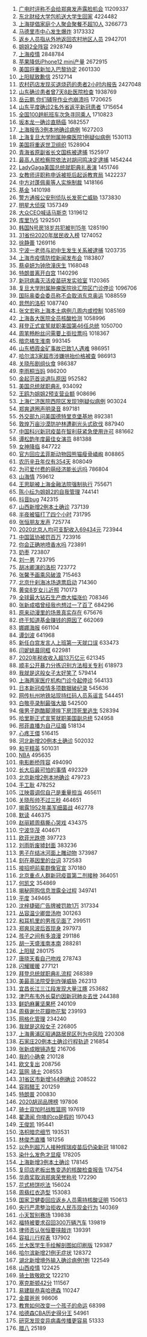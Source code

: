 1. [广电时评称不会给郑爽发声露脸机会](https://s.weibo.com/weibo?q=%23%E5%B9%BF%E7%94%B5%E6%97%B6%E8%AF%84%E7%A7%B0%E4%B8%8D%E4%BC%9A%E7%BB%99%E9%83%91%E7%88%BD%E5%8F%91%E5%A3%B0%E9%9C%B2%E8%84%B8%E6%9C%BA%E4%BC%9A%23&Refer=top) 11209337
1. [东北财经大学包机送大学生回家](https://s.weibo.com/weibo?q=%23%E4%B8%9C%E5%8C%97%E8%B4%A2%E7%BB%8F%E5%A4%A7%E5%AD%A6%E5%8C%85%E6%9C%BA%E9%80%81%E5%A4%A7%E5%AD%A6%E7%94%9F%E5%9B%9E%E5%AE%B6%23&Refer=top) 4224482
1. [上海提倡家庭个人聚会聚餐不超10人](https://s.weibo.com/weibo?q=%23%E4%B8%8A%E6%B5%B7%E6%8F%90%E5%80%A1%E5%AE%B6%E5%BA%AD%E4%B8%AA%E4%BA%BA%E8%81%9A%E4%BC%9A%E8%81%9A%E9%A4%90%E4%B8%8D%E8%B6%8510%E4%BA%BA%23&Refer=top) 3266773
1. [马德里市中心发生爆炸](https://s.weibo.com/weibo?q=%E9%A9%AC%E5%BE%B7%E9%87%8C%E5%B8%82%E4%B8%AD%E5%BF%83%E5%8F%91%E7%94%9F%E7%88%86%E7%82%B8&Refer=top) 3173332
1. [返乡人员指从外地返回农村地区人员](https://s.weibo.com/weibo?q=%23%E8%BF%94%E4%B9%A1%E4%BA%BA%E5%91%98%E6%8C%87%E4%BB%8E%E5%A4%96%E5%9C%B0%E8%BF%94%E5%9B%9E%E5%86%9C%E6%9D%91%E5%9C%B0%E5%8C%BA%E4%BA%BA%E5%91%98%23&Refer=top) 2942701
1. [姐姐2全阵容](https://s.weibo.com/weibo?q=%23%E5%A7%90%E5%A7%902%E5%85%A8%E9%98%B5%E5%AE%B9%23&Refer=top) 2928749
1. [上海疫情](https://s.weibo.com/weibo?q=%E4%B8%8A%E6%B5%B7%E7%96%AB%E6%83%85&Refer=top) 2848784
1. [苹果降低iPhone12 mini产量](https://s.weibo.com/weibo?q=%E8%8B%B9%E6%9E%9C%E9%99%8D%E4%BD%8EiPhone12%20mini%E4%BA%A7%E9%87%8F&Refer=top) 2672915
1. [美国将重新加入巴黎协定](https://s.weibo.com/weibo?q=%23%E7%BE%8E%E5%9B%BD%E5%B0%86%E9%87%8D%E6%96%B0%E5%8A%A0%E5%85%A5%E5%B7%B4%E9%BB%8E%E5%8D%8F%E5%AE%9A%23&Refer=top) 2601330
1. [上阳赋致歉信](https://s.weibo.com/weibo?q=%E4%B8%8A%E9%98%B3%E8%B5%8B%E8%87%B4%E6%AD%89%E4%BF%A1&Refer=top) 2512714
1. [农村药店发现买退烧药的患者2小时内报告](https://s.weibo.com/weibo?q=%23%E5%86%9C%E6%9D%91%E8%8D%AF%E5%BA%97%E5%8F%91%E7%8E%B0%E4%B9%B0%E9%80%80%E7%83%A7%E8%8D%AF%E7%9A%84%E6%82%A3%E8%80%852%E5%B0%8F%E6%97%B6%E5%86%85%E6%8A%A5%E5%91%8A%23&Refer=top) 2427048
1. [山东确诊患者曾7天8赴医院检查](https://s.weibo.com/weibo?q=%E5%B1%B1%E4%B8%9C%E7%A1%AE%E8%AF%8A%E6%82%A3%E8%80%85%E6%9B%BE7%E5%A4%A98%E8%B5%B4%E5%8C%BB%E9%99%A2%E6%A3%80%E6%9F%A5&Refer=top) 1938769
1. [岳云鹏 你们辅导作业也崩溃吗](https://s.weibo.com/weibo?q=%E5%B2%B3%E4%BA%91%E9%B9%8F%20%E4%BD%A0%E4%BB%AC%E8%BE%85%E5%AF%BC%E4%BD%9C%E4%B8%9A%E4%B9%9F%E5%B4%A9%E6%BA%83%E5%90%97&Refer=top) 1720625
1. [山东平度确诊2名外省返平新冠患者](https://s.weibo.com/weibo?q=%23%E5%B1%B1%E4%B8%9C%E5%B9%B3%E5%BA%A6%E7%A1%AE%E8%AF%8A2%E5%90%8D%E5%A4%96%E7%9C%81%E8%BF%94%E5%B9%B3%E6%96%B0%E5%86%A0%E6%82%A3%E8%80%85%23&Refer=top) 1715654
1. [全国100趟航班车次急寻同乘人](https://s.weibo.com/weibo?q=%23%E5%85%A8%E5%9B%BD100%E8%B6%9F%E8%88%AA%E7%8F%AD%E8%BD%A6%E6%AC%A1%E6%80%A5%E5%AF%BB%E5%90%8C%E4%B9%98%E4%BA%BA%23&Refer=top) 1710823
1. [坂本龙一确诊直肠癌](https://s.weibo.com/weibo?q=%E5%9D%82%E6%9C%AC%E9%BE%99%E4%B8%80%E7%A1%AE%E8%AF%8A%E7%9B%B4%E8%82%A0%E7%99%8C&Refer=top) 1682557
1. [上海报告3例本地确诊病例](https://s.weibo.com/weibo?q=%23%E4%B8%8A%E6%B5%B7%E6%8A%A5%E5%91%8A3%E4%BE%8B%E6%9C%AC%E5%9C%B0%E7%A1%AE%E8%AF%8A%E7%97%85%E4%BE%8B%23&Refer=top) 1627203
1. [上海复旦大学附属肿瘤医院1例疑似病例](https://s.weibo.com/weibo?q=%23%E4%B8%8A%E6%B5%B7%E5%A4%8D%E6%97%A6%E5%A4%A7%E5%AD%A6%E9%99%84%E5%B1%9E%E8%82%BF%E7%98%A4%E5%8C%BB%E9%99%A21%E4%BE%8B%E7%96%91%E4%BC%BC%E7%97%85%E4%BE%8B%23&Refer=top) 1530113
1. [美国将重返世卫组织](https://s.weibo.com/weibo?q=%23%E7%BE%8E%E5%9B%BD%E5%B0%86%E9%87%8D%E8%BF%94%E4%B8%96%E5%8D%AB%E7%BB%84%E7%BB%87%23&Refer=top) 1528904
1. [青海省原副省长文国栋被逮捕](https://s.weibo.com/weibo?q=%23%E9%9D%92%E6%B5%B7%E7%9C%81%E5%8E%9F%E5%89%AF%E7%9C%81%E9%95%BF%E6%96%87%E5%9B%BD%E6%A0%8B%E8%A2%AB%E9%80%AE%E6%8D%95%23&Refer=top) 1525917
1. [最高人民检察院依法对胡问鸣决定逮捕](https://s.weibo.com/weibo?q=%23%E6%9C%80%E9%AB%98%E4%BA%BA%E6%B0%91%E6%A3%80%E5%AF%9F%E9%99%A2%E4%BE%9D%E6%B3%95%E5%AF%B9%E8%83%A1%E9%97%AE%E9%B8%A3%E5%86%B3%E5%AE%9A%E9%80%AE%E6%8D%95%23&Refer=top) 1454244
1. [LadyGaga美国总统就职典礼表演](https://s.weibo.com/weibo?q=LadyGaga%E7%BE%8E%E5%9B%BD%E6%80%BB%E7%BB%9F%E5%B0%B1%E8%81%8C%E5%85%B8%E7%A4%BC%E8%A1%A8%E6%BC%94&Refer=top) 1451746
1. [女教师评职称申诉被拒后起诉教育局](https://s.weibo.com/weibo?q=%E5%A5%B3%E6%95%99%E5%B8%88%E8%AF%84%E8%81%8C%E7%A7%B0%E7%94%B3%E8%AF%89%E8%A2%AB%E6%8B%92%E5%90%8E%E8%B5%B7%E8%AF%89%E6%95%99%E8%82%B2%E5%B1%80&Refer=top) 1422237
1. [中方对蓬佩奥等人实施制裁](https://s.weibo.com/weibo?q=%23%E4%B8%AD%E6%96%B9%E5%AF%B9%E8%93%AC%E4%BD%A9%E5%A5%A5%E7%AD%89%E4%BA%BA%E5%AE%9E%E6%96%BD%E5%88%B6%E8%A3%81%23&Refer=top) 1418166
1. [基金](https://s.weibo.com/weibo?q=%E5%9F%BA%E9%87%91&Refer=top) 1410198
1. [警方通报公安刑侦队长发死亡威胁](https://s.weibo.com/weibo?q=%E8%AD%A6%E6%96%B9%E9%80%9A%E6%8A%A5%E5%85%AC%E5%AE%89%E5%88%91%E4%BE%A6%E9%98%9F%E9%95%BF%E5%8F%91%E6%AD%BB%E4%BA%A1%E5%A8%81%E8%83%81&Refer=top) 1373830
1. [明星大侦探](https://s.weibo.com/weibo?q=%E6%98%8E%E6%98%9F%E5%A4%A7%E4%BE%A6%E6%8E%A2&Refer=top) 1357349
1. [大众CEO喊话马斯克](https://s.weibo.com/weibo?q=%E5%A4%A7%E4%BC%97CEO%E5%96%8A%E8%AF%9D%E9%A9%AC%E6%96%AF%E5%85%8B&Refer=top) 1319612
1. [库里1V5](https://s.weibo.com/weibo?q=%E5%BA%93%E9%87%8C1V5&Refer=top) 1292501
1. [韩国N号房18岁共犯被判15年](https://s.weibo.com/weibo?q=%E9%9F%A9%E5%9B%BDN%E5%8F%B7%E6%88%BF18%E5%B2%81%E5%85%B1%E7%8A%AF%E8%A2%AB%E5%88%A415%E5%B9%B4&Refer=top) 1285190
1. [31省份2020年居民收入榜](https://s.weibo.com/weibo?q=%2331%E7%9C%81%E4%BB%BD2020%E5%B9%B4%E5%B1%85%E6%B0%91%E6%94%B6%E5%85%A5%E6%A6%9C%23&Refer=top) 1274052
1. [徐静蕾](https://s.weibo.com/weibo?q=%E5%BE%90%E9%9D%99%E8%95%BE&Refer=top) 1269116
1. [宁波一老师与初中生发生关系被逮捕](https://s.weibo.com/weibo?q=%23%E5%AE%81%E6%B3%A2%E4%B8%80%E8%80%81%E5%B8%88%E4%B8%8E%E5%88%9D%E4%B8%AD%E7%94%9F%E5%8F%91%E7%94%9F%E5%85%B3%E7%B3%BB%E8%A2%AB%E9%80%AE%E6%8D%95%23&Refer=top) 1203735
1. [上海市疫情防控新闻发布会](https://s.weibo.com/weibo?q=%E4%B8%8A%E6%B5%B7%E5%B8%82%E7%96%AB%E6%83%85%E9%98%B2%E6%8E%A7%E6%96%B0%E9%97%BB%E5%8F%91%E5%B8%83%E4%BC%9A&Refer=top) 1183807
1. [蔡卓妍为钟欣潼庆生](https://s.weibo.com/weibo?q=%E8%94%A1%E5%8D%93%E5%A6%8D%E4%B8%BA%E9%92%9F%E6%AC%A3%E6%BD%BC%E5%BA%86%E7%94%9F&Refer=top) 1168048
1. [特朗普离开白宫](https://s.weibo.com/weibo?q=%23%E7%89%B9%E6%9C%97%E6%99%AE%E7%A6%BB%E5%BC%80%E7%99%BD%E5%AE%AB%23&Refer=top) 1140296
1. [新冠病毒灭活疫苗研发实验室](https://s.weibo.com/weibo?q=%E6%96%B0%E5%86%A0%E7%97%85%E6%AF%92%E7%81%AD%E6%B4%BB%E7%96%AB%E8%8B%97%E7%A0%94%E5%8F%91%E5%AE%9E%E9%AA%8C%E5%AE%A4&Refer=top) 1120365
1. [复旦大学附属肿瘤医院徐汇院区门诊停诊](https://s.weibo.com/weibo?q=%23%E5%A4%8D%E6%97%A6%E5%A4%A7%E5%AD%A6%E9%99%84%E5%B1%9E%E8%82%BF%E7%98%A4%E5%8C%BB%E9%99%A2%E5%BE%90%E6%B1%87%E9%99%A2%E5%8C%BA%E9%97%A8%E8%AF%8A%E5%81%9C%E8%AF%8A%23&Refer=top) 1096706
1. [国际奥委会委员称不会取消东京奥运](https://s.weibo.com/weibo?q=%E5%9B%BD%E9%99%85%E5%A5%A5%E5%A7%94%E4%BC%9A%E5%A7%94%E5%91%98%E7%A7%B0%E4%B8%8D%E4%BC%9A%E5%8F%96%E6%B6%88%E4%B8%9C%E4%BA%AC%E5%A5%A5%E8%BF%90&Refer=top) 1088559
1. [晁然的洛枳](https://s.weibo.com/weibo?q=%E6%99%81%E7%84%B6%E7%9A%84%E6%B4%9B%E6%9E%B3&Refer=top) 1087740
1. [张文宏称上海本土病例几周内或控制](https://s.weibo.com/weibo?q=%23%E5%BC%A0%E6%96%87%E5%AE%8F%E7%A7%B0%E4%B8%8A%E6%B5%B7%E6%9C%AC%E5%9C%9F%E7%97%85%E4%BE%8B%E5%87%A0%E5%91%A8%E5%86%85%E6%88%96%E6%8E%A7%E5%88%B6%23&Refer=top) 1085169
1. [上海各大医院全员核酸检测](https://s.weibo.com/weibo?q=%E4%B8%8A%E6%B5%B7%E5%90%84%E5%A4%A7%E5%8C%BB%E9%99%A2%E5%85%A8%E5%91%98%E6%A0%B8%E9%85%B8%E6%A3%80%E6%B5%8B&Refer=top) 1058996
1. [拜登正式宣誓就职美国第46任总统](https://s.weibo.com/weibo?q=%23%E6%8B%9C%E7%99%BB%E6%AD%A3%E5%BC%8F%E5%AE%A3%E8%AA%93%E5%B0%B1%E8%81%8C%E7%BE%8E%E5%9B%BD%E7%AC%AC46%E4%BB%BB%E6%80%BB%E7%BB%9F%23&Refer=top) 1050700
1. [周笔畅粉丝问需要上街拉票吗](https://s.weibo.com/weibo?q=%23%E5%91%A8%E7%AC%94%E7%95%85%E7%B2%89%E4%B8%9D%E9%97%AE%E9%9C%80%E8%A6%81%E4%B8%8A%E8%A1%97%E6%8B%89%E7%A5%A8%E5%90%97%23&Refer=top) 1018367
1. [暗恋橘生淮南](https://s.weibo.com/weibo?q=%E6%9A%97%E6%81%8B%E6%A9%98%E7%94%9F%E6%B7%AE%E5%8D%97&Refer=top) 993145
1. [山东栖霞金矿事故已致1人遇难](https://s.weibo.com/weibo?q=%23%E5%B1%B1%E4%B8%9C%E6%A0%96%E9%9C%9E%E9%87%91%E7%9F%BF%E4%BA%8B%E6%95%85%E5%B7%B2%E8%87%B41%E4%BA%BA%E9%81%87%E9%9A%BE%23&Refer=top) 986951
1. [哈尔滨3家超市涉嫌哄抬价格被查](https://s.weibo.com/weibo?q=%23%E5%93%88%E5%B0%94%E6%BB%A83%E5%AE%B6%E8%B6%85%E5%B8%82%E6%B6%89%E5%AB%8C%E5%93%84%E6%8A%AC%E4%BB%B7%E6%A0%BC%E8%A2%AB%E6%9F%A5%23&Refer=top) 986913
1. [关晓彤剧组伙食](https://s.weibo.com/weibo?q=%E5%85%B3%E6%99%93%E5%BD%A4%E5%89%A7%E7%BB%84%E4%BC%99%E9%A3%9F&Refer=top) 986387
1. [李雨桐当妈](https://s.weibo.com/weibo?q=%23%E6%9D%8E%E9%9B%A8%E6%A1%90%E5%BD%93%E5%A6%88%23&Refer=top) 986200
1. [金起范首谈退队原因](https://s.weibo.com/weibo?q=%E9%87%91%E8%B5%B7%E8%8C%83%E9%A6%96%E8%B0%88%E9%80%80%E9%98%9F%E5%8E%9F%E5%9B%A0&Refer=top) 952582
1. [美国总统就职典礼](https://s.weibo.com/weibo?q=%23%E7%BE%8E%E5%9B%BD%E6%80%BB%E7%BB%9F%E5%B0%B1%E8%81%8C%E5%85%B8%E7%A4%BC%23&Refer=top) 934092
1. [王鸥为姐姐2预支营业额](https://s.weibo.com/weibo?q=%23%E7%8E%8B%E9%B8%A5%E4%B8%BA%E5%A7%90%E5%A7%902%E9%A2%84%E6%94%AF%E8%90%A5%E4%B8%9A%E9%A2%9D%23&Refer=top) 908696
1. [上海仁济医院西院区发现1例疑似病例](https://s.weibo.com/weibo?q=%23%E4%B8%8A%E6%B5%B7%E4%BB%81%E6%B5%8E%E5%8C%BB%E9%99%A2%E8%A5%BF%E9%99%A2%E5%8C%BA%E5%8F%91%E7%8E%B01%E4%BE%8B%E7%96%91%E4%BC%BC%E7%97%85%E4%BE%8B%23&Refer=top) 903024
1. [郑爽退圈声明录音](https://s.weibo.com/weibo?q=%23%E9%83%91%E7%88%BD%E9%80%80%E5%9C%88%E5%A3%B0%E6%98%8E%E5%BD%95%E9%9F%B3%23&Refer=top) 897181
1. [外交部九问美国德特里克堡基地](https://s.weibo.com/weibo?q=%23%E5%A4%96%E4%BA%A4%E9%83%A8%E4%B9%9D%E9%97%AE%E7%BE%8E%E5%9B%BD%E5%BE%B7%E7%89%B9%E9%87%8C%E5%85%8B%E5%A0%A1%E5%9F%BA%E5%9C%B0%23&Refer=top) 892381
1. [敦煌万亩沙漠防护林遭剃光头式砍伐](https://s.weibo.com/weibo?q=%23%E6%95%A6%E7%85%8C%E4%B8%87%E4%BA%A9%E6%B2%99%E6%BC%A0%E9%98%B2%E6%8A%A4%E6%9E%97%E9%81%AD%E5%89%83%E5%85%89%E5%A4%B4%E5%BC%8F%E7%A0%8D%E4%BC%90%23&Refer=top) 887940
1. [中国科兴新冠疫苗在智利获紧急使用许可](https://s.weibo.com/weibo?q=%23%E4%B8%AD%E5%9B%BD%E7%A7%91%E5%85%B4%E6%96%B0%E5%86%A0%E7%96%AB%E8%8B%97%E5%9C%A8%E6%99%BA%E5%88%A9%E8%8E%B7%E7%B4%A7%E6%80%A5%E4%BD%BF%E7%94%A8%E8%AE%B8%E5%8F%AF%23&Refer=top) 881662
1. [谭松韵年度最佳女演员](https://s.weibo.com/weibo?q=%23%E8%B0%AD%E6%9D%BE%E9%9F%B5%E5%B9%B4%E5%BA%A6%E6%9C%80%E4%BD%B3%E5%A5%B3%E6%BC%94%E5%91%98%23&Refer=top) 881388
1. [女神降临](https://s.weibo.com/weibo?q=%E5%A5%B3%E7%A5%9E%E9%99%8D%E4%B8%B4&Refer=top) 847722
1. [官方回应孟菲斯动物园熊猫瘦骨嶙峋](https://s.weibo.com/weibo?q=%23%E5%AE%98%E6%96%B9%E5%9B%9E%E5%BA%94%E5%AD%9F%E8%8F%B2%E6%96%AF%E5%8A%A8%E7%89%A9%E5%9B%AD%E7%86%8A%E7%8C%AB%E7%98%A6%E9%AA%A8%E5%B6%99%E5%B3%8B%23&Refer=top) 808865
1. [农历辛丑年仅有354天](https://s.weibo.com/weibo?q=%23%E5%86%9C%E5%8E%86%E8%BE%9B%E4%B8%91%E5%B9%B4%E4%BB%85%E6%9C%89354%E5%A4%A9%23&Refer=top) 808049
1. [为可爱付费的萌经济能长远吗](https://s.weibo.com/weibo?q=%23%E4%B8%BA%E5%8F%AF%E7%88%B1%E4%BB%98%E8%B4%B9%E7%9A%84%E8%90%8C%E7%BB%8F%E6%B5%8E%E8%83%BD%E9%95%BF%E8%BF%9C%E5%90%97%23&Refer=top) 786804
1. [山海情](https://s.weibo.com/weibo?q=%E5%B1%B1%E6%B5%B7%E6%83%85&Refer=top) 759612
1. [王思聪被上海金融法院强制执行](https://s.weibo.com/weibo?q=%23%E7%8E%8B%E6%80%9D%E8%81%AA%E8%A2%AB%E4%B8%8A%E6%B5%B7%E9%87%91%E8%9E%8D%E6%B3%95%E9%99%A2%E5%BC%BA%E5%88%B6%E6%89%A7%E8%A1%8C%23&Refer=top) 755671
1. [陈小纭为姐姐2的自我管理](https://s.weibo.com/weibo?q=%23%E9%99%88%E5%B0%8F%E7%BA%AD%E4%B8%BA%E5%A7%90%E5%A7%902%E7%9A%84%E8%87%AA%E6%88%91%E7%AE%A1%E7%90%86%23&Refer=top) 744141
1. [抖音bug](https://s.weibo.com/weibo?q=%E6%8A%96%E9%9F%B3bug&Refer=top) 742315
1. [山西新增2例本土确诊](https://s.weibo.com/weibo?q=%23%E5%B1%B1%E8%A5%BF%E6%96%B0%E5%A2%9E2%E4%BE%8B%E6%9C%AC%E5%9C%9F%E7%A1%AE%E8%AF%8A%23&Refer=top) 737139
1. [半夜被猫打了四个小时](https://s.weibo.com/weibo?q=%E5%8D%8A%E5%A4%9C%E8%A2%AB%E7%8C%AB%E6%89%93%E4%BA%86%E5%9B%9B%E4%B8%AA%E5%B0%8F%E6%97%B6&Refer=top) 731795
1. [张恒朋友发声](https://s.weibo.com/weibo?q=%E5%BC%A0%E6%81%92%E6%9C%8B%E5%8F%8B%E5%8F%91%E5%A3%B0&Refer=top) 725774
1. [2020北京人均可支配收入69434元](https://s.weibo.com/weibo?q=%232020%E5%8C%97%E4%BA%AC%E4%BA%BA%E5%9D%87%E5%8F%AF%E6%94%AF%E9%85%8D%E6%94%B6%E5%85%A569434%E5%85%83%23&Refer=top) 723944
1. [中国篮协被罚百万](https://s.weibo.com/weibo?q=%E4%B8%AD%E5%9B%BD%E7%AF%AE%E5%8D%8F%E8%A2%AB%E7%BD%9A%E7%99%BE%E4%B8%87&Refer=top) 723916
1. [你会正确地喷香水吗](https://s.weibo.com/weibo?q=%23%E4%BD%A0%E4%BC%9A%E6%AD%A3%E7%A1%AE%E5%9C%B0%E5%96%B7%E9%A6%99%E6%B0%B4%E5%90%97%23&Refer=top) 723891
1. [奶枣](https://s.weibo.com/weibo?q=%E5%A5%B6%E6%9E%A3&Refer=top) 723807
1. [刘一男](https://s.weibo.com/weibo?q=%E5%88%98%E4%B8%80%E7%94%B7&Refer=top) 723795
1. [胡冰卿演的洛枳](https://s.weibo.com/weibo?q=%23%E8%83%A1%E5%86%B0%E5%8D%BF%E6%BC%94%E7%9A%84%E6%B4%9B%E6%9E%B3%23&Refer=top) 723772
1. [张馨予画乘风破浪](https://s.weibo.com/weibo?q=%23%E5%BC%A0%E9%A6%A8%E4%BA%88%E7%94%BB%E4%B9%98%E9%A3%8E%E7%A0%B4%E6%B5%AA%23&Refer=top) 715463
1. [北京什刹海冰场退票启动](https://s.weibo.com/weibo?q=%23%E5%8C%97%E4%BA%AC%E4%BB%80%E5%88%B9%E6%B5%B7%E5%86%B0%E5%9C%BA%E9%80%80%E7%A5%A8%E5%90%AF%E5%8A%A8%23&Refer=top) 714360
1. [黄奕8岁女儿近照](https://s.weibo.com/weibo?q=%23%E9%BB%84%E5%A5%958%E5%B2%81%E5%A5%B3%E5%84%BF%E8%BF%91%E7%85%A7%23&Refer=top) 710173
1. [全球最大钻石生产商大幅涨价](https://s.weibo.com/weibo?q=%E5%85%A8%E7%90%83%E6%9C%80%E5%A4%A7%E9%92%BB%E7%9F%B3%E7%94%9F%E4%BA%A7%E5%95%86%E5%A4%A7%E5%B9%85%E6%B6%A8%E4%BB%B7&Refer=top) 708346
1. [张新成唱曾经我也想过一了百了](https://s.weibo.com/weibo?q=%E5%BC%A0%E6%96%B0%E6%88%90%E5%94%B1%E6%9B%BE%E7%BB%8F%E6%88%91%E4%B9%9F%E6%83%B3%E8%BF%87%E4%B8%80%E4%BA%86%E7%99%BE%E4%BA%86&Refer=top) 684296
1. [原来动漫里的场景真实存在](https://s.weibo.com/weibo?q=%23%E5%8E%9F%E6%9D%A5%E5%8A%A8%E6%BC%AB%E9%87%8C%E7%9A%84%E5%9C%BA%E6%99%AF%E7%9C%9F%E5%AE%9E%E5%AD%98%E5%9C%A8%23&Refer=top) 675676
1. [终于知道基金赚钱的原因了](https://s.weibo.com/weibo?q=%23%E7%BB%88%E4%BA%8E%E7%9F%A5%E9%81%93%E5%9F%BA%E9%87%91%E8%B5%9A%E9%92%B1%E7%9A%84%E5%8E%9F%E5%9B%A0%E4%BA%86%23&Refer=top) 662069
1. [娜娜海报](https://s.weibo.com/weibo?q=%23%E5%A8%9C%E5%A8%9C%E6%B5%B7%E6%8A%A5%23&Refer=top) 661104
1. [谭剑波](https://s.weibo.com/weibo?q=%E8%B0%AD%E5%89%91%E6%B3%A2&Refer=top) 641968
1. [新任白宫发言人上班第一天就口误](https://s.weibo.com/weibo?q=%23%E6%96%B0%E4%BB%BB%E7%99%BD%E5%AE%AB%E5%8F%91%E8%A8%80%E4%BA%BA%E4%B8%8A%E7%8F%AD%E7%AC%AC%E4%B8%80%E5%A4%A9%E5%B0%B1%E5%8F%A3%E8%AF%AF%23&Refer=top) 633473
1. [闫妮姚晨同框](https://s.weibo.com/weibo?q=%23%E9%97%AB%E5%A6%AE%E5%A7%9A%E6%99%A8%E5%90%8C%E6%A1%86%23&Refer=top) 622981
1. [2020年税收收入超13万亿元](https://s.weibo.com/weibo?q=%232020%E5%B9%B4%E7%A8%8E%E6%94%B6%E6%94%B6%E5%85%A5%E8%B6%8513%E4%B8%87%E4%BA%BF%E5%85%83%23&Refer=top) 621345
1. [顺丰公开暴力分拣识别方法相关专利](https://s.weibo.com/weibo?q=%E9%A1%BA%E4%B8%B0%E5%85%AC%E5%BC%80%E6%9A%B4%E5%8A%9B%E5%88%86%E6%8B%A3%E8%AF%86%E5%88%AB%E6%96%B9%E6%B3%95%E7%9B%B8%E5%85%B3%E4%B8%93%E5%88%A9&Refer=top) 618973
1. [我就是这般女子太好笑了](https://s.weibo.com/weibo?q=%23%E6%88%91%E5%B0%B1%E6%98%AF%E8%BF%99%E8%88%AC%E5%A5%B3%E5%AD%90%E5%A4%AA%E5%A5%BD%E7%AC%91%E4%BA%86%23&Refer=top) 579414
1. [上海两家医疗机构门诊今起停诊](https://s.weibo.com/weibo?q=%E4%B8%8A%E6%B5%B7%E4%B8%A4%E5%AE%B6%E5%8C%BB%E7%96%97%E6%9C%BA%E6%9E%84%E9%97%A8%E8%AF%8A%E4%BB%8A%E8%B5%B7%E5%81%9C%E8%AF%8A&Refer=top) 564133
1. [日本新冠疫情多项数据破纪录](https://s.weibo.com/weibo?q=%E6%97%A5%E6%9C%AC%E6%96%B0%E5%86%A0%E7%96%AB%E6%83%85%E5%A4%9A%E9%A1%B9%E6%95%B0%E6%8D%AE%E7%A0%B4%E7%BA%AA%E5%BD%95&Refer=top) 545636
1. [网传杭州地铁站现持红码人员系谣言](https://s.weibo.com/weibo?q=%E7%BD%91%E4%BC%A0%E6%9D%AD%E5%B7%9E%E5%9C%B0%E9%93%81%E7%AB%99%E7%8E%B0%E6%8C%81%E7%BA%A2%E7%A0%81%E4%BA%BA%E5%91%98%E7%B3%BB%E8%B0%A3%E8%A8%80&Refer=top) 544451
1. [白敬亭录制最强大脑](https://s.weibo.com/weibo?q=%23%E7%99%BD%E6%95%AC%E4%BA%AD%E5%BD%95%E5%88%B6%E6%9C%80%E5%BC%BA%E5%A4%A7%E8%84%91%23&Refer=top) 542500
1. [俄男子跑酷脚滑摔下房顶死里逃生](https://s.weibo.com/weibo?q=%E4%BF%84%E7%94%B7%E5%AD%90%E8%B7%91%E9%85%B7%E8%84%9A%E6%BB%91%E6%91%94%E4%B8%8B%E6%88%BF%E9%A1%B6%E6%AD%BB%E9%87%8C%E9%80%83%E7%94%9F&Refer=top) 528394
1. [哈里斯正式宣誓就职美国副总统](https://s.weibo.com/weibo?q=%23%E5%93%88%E9%87%8C%E6%96%AF%E6%AD%A3%E5%BC%8F%E5%AE%A3%E8%AA%93%E5%B0%B1%E8%81%8C%E7%BE%8E%E5%9B%BD%E5%89%AF%E6%80%BB%E7%BB%9F%23&Refer=top) 524958
1. [邢菲直播为自己征婚](https://s.weibo.com/weibo?q=%23%E9%82%A2%E8%8F%B2%E7%9B%B4%E6%92%AD%E4%B8%BA%E8%87%AA%E5%B7%B1%E5%BE%81%E5%A9%9A%23&Refer=top) 518134
1. [心疼王儇](https://s.weibo.com/weibo?q=%23%E5%BF%83%E7%96%BC%E7%8E%8B%E5%84%87%23&Refer=top) 516415
1. [河北新增20例本土确诊](https://s.weibo.com/weibo?q=%23%E6%B2%B3%E5%8C%97%E6%96%B0%E5%A2%9E20%E4%BE%8B%E6%9C%AC%E5%9C%9F%E7%A1%AE%E8%AF%8A%23&Refer=top) 502032
1. [和平精英](https://s.weibo.com/weibo?q=%E5%92%8C%E5%B9%B3%E7%B2%BE%E8%8B%B1&Refer=top) 501031
1. [NBA](https://s.weibo.com/weibo?q=NBA&Refer=top) 495635
1. [电影断桥阵容](https://s.weibo.com/weibo?q=%23%E7%94%B5%E5%BD%B1%E6%96%AD%E6%A1%A5%E9%98%B5%E5%AE%B9%23&Refer=top) 494090
1. [长大后最可怕的事情](https://s.weibo.com/weibo?q=%23%E9%95%BF%E5%A4%A7%E5%90%8E%E6%9C%80%E5%8F%AF%E6%80%95%E7%9A%84%E4%BA%8B%E6%83%85%23&Refer=top) 492329
1. [北京新增2例本地确诊](https://s.weibo.com/weibo?q=%23%E5%8C%97%E4%BA%AC%E6%96%B0%E5%A2%9E2%E4%BE%8B%E6%9C%AC%E5%9C%B0%E7%A1%AE%E8%AF%8A%23&Refer=top) 479723
1. [手工耿](https://s.weibo.com/weibo?q=%E6%89%8B%E5%B7%A5%E8%80%BF&Refer=top) 478252
1. [江映蓉调侃自己是重量担当](https://s.weibo.com/weibo?q=%23%E6%B1%9F%E6%98%A0%E8%93%89%E8%B0%83%E4%BE%83%E8%87%AA%E5%B7%B1%E6%98%AF%E9%87%8D%E9%87%8F%E6%8B%85%E5%BD%93%23&Refer=top) 465611
1. [关晓彤帅不过三秒](https://s.weibo.com/weibo?q=%E5%85%B3%E6%99%93%E5%BD%A4%E5%B8%85%E4%B8%8D%E8%BF%87%E4%B8%89%E7%A7%92&Refer=top) 464651
1. [揭露1952年美军细菌战](https://s.weibo.com/weibo?q=%E6%8F%AD%E9%9C%B21952%E5%B9%B4%E7%BE%8E%E5%86%9B%E7%BB%86%E8%8F%8C%E6%88%98&Refer=top) 462778
1. [默读](https://s.weibo.com/weibo?q=%E9%BB%98%E8%AF%BB&Refer=top) 446375
1. [赵丽颖周翡撕心哭戏](https://s.weibo.com/weibo?q=%23%E8%B5%B5%E4%B8%BD%E9%A2%96%E5%91%A8%E7%BF%A1%E6%92%95%E5%BF%83%E5%93%AD%E6%88%8F%23&Refer=top) 434375
1. [宁波华茂](https://s.weibo.com/weibo?q=%E5%AE%81%E6%B3%A2%E5%8D%8E%E8%8C%82&Refer=top) 404671
1. [欧菲光跌停](https://s.weibo.com/weibo?q=%E6%AC%A7%E8%8F%B2%E5%85%89%E8%B7%8C%E5%81%9C&Refer=top) 397723
1. [刘雨昕废墟封面](https://s.weibo.com/weibo?q=%23%E5%88%98%E9%9B%A8%E6%98%95%E5%BA%9F%E5%A2%9F%E5%B0%81%E9%9D%A2%23&Refer=top) 383236
1. [男子在结冰河面上雕动物](https://s.weibo.com/weibo?q=%23%E7%94%B7%E5%AD%90%E5%9C%A8%E7%BB%93%E5%86%B0%E6%B2%B3%E9%9D%A2%E4%B8%8A%E9%9B%95%E5%8A%A8%E7%89%A9%23&Refer=top) 373987
1. [刻在基因里的台词](https://s.weibo.com/weibo?q=%23%E5%88%BB%E5%9C%A8%E5%9F%BA%E5%9B%A0%E9%87%8C%E7%9A%84%E5%8F%B0%E8%AF%8D%23&Refer=top) 372583
1. [接招吧前辈群像官宣](https://s.weibo.com/weibo?q=%23%E6%8E%A5%E6%8B%9B%E5%90%A7%E5%89%8D%E8%BE%88%E7%BE%A4%E5%83%8F%E5%AE%98%E5%AE%A3%23&Refer=top) 370180
1. [北京重点人群新冠疫苗第二剂接种](https://s.weibo.com/weibo?q=%E5%8C%97%E4%BA%AC%E9%87%8D%E7%82%B9%E4%BA%BA%E7%BE%A4%E6%96%B0%E5%86%A0%E7%96%AB%E8%8B%97%E7%AC%AC%E4%BA%8C%E5%89%82%E6%8E%A5%E7%A7%8D&Refer=top) 364051
1. [何凯文](https://s.weibo.com/weibo?q=%E4%BD%95%E5%87%AF%E6%96%87&Refer=top) 354869
1. [揭秘网购信息泄露全过程](https://s.weibo.com/weibo?q=%E6%8F%AD%E7%A7%98%E7%BD%91%E8%B4%AD%E4%BF%A1%E6%81%AF%E6%B3%84%E9%9C%B2%E5%85%A8%E8%BF%87%E7%A8%8B&Refer=top) 349741
1. [平度](https://s.weibo.com/weibo?q=%E5%B9%B3%E5%BA%A6&Refer=top) 349465
1. [沈梓捷砸广告牌被罚款1万](https://s.weibo.com/weibo?q=%E6%B2%88%E6%A2%93%E6%8D%B7%E7%A0%B8%E5%B9%BF%E5%91%8A%E7%89%8C%E8%A2%AB%E7%BD%9A%E6%AC%BE1%E4%B8%87&Refer=top) 317334
1. [丛容温少卿尝汤吻](https://s.weibo.com/weibo?q=%23%E4%B8%9B%E5%AE%B9%E6%B8%A9%E5%B0%91%E5%8D%BF%E5%B0%9D%E6%B1%A4%E5%90%BB%23&Refer=top) 301263
1. [和耳机里的男孩见面了](https://s.weibo.com/weibo?q=%23%E5%92%8C%E8%80%B3%E6%9C%BA%E9%87%8C%E7%9A%84%E7%94%B7%E5%AD%A9%E8%A7%81%E9%9D%A2%E4%BA%86%23&Refer=top) 299511
1. [郑爽风波后首现身](https://s.weibo.com/weibo?q=%23%E9%83%91%E7%88%BD%E9%A3%8E%E6%B3%A2%E5%90%8E%E9%A6%96%E7%8E%B0%E8%BA%AB%23&Refer=top) 297973
1. [孩子之间有多浪漫](https://s.weibo.com/weibo?q=%23%E5%AD%A9%E5%AD%90%E4%B9%8B%E9%97%B4%E6%9C%89%E5%A4%9A%E6%B5%AA%E6%BC%AB%23&Refer=top) 291186
1. [胡一天盛淮南本南](https://s.weibo.com/weibo?q=%23%E8%83%A1%E4%B8%80%E5%A4%A9%E7%9B%9B%E6%B7%AE%E5%8D%97%E6%9C%AC%E5%8D%97%23&Refer=top) 288281
1. [上阳赋](https://s.weibo.com/weibo?q=%E4%B8%8A%E9%98%B3%E8%B5%8B&Refer=top) 280175
1. [唐晓天看自己吻戏](https://s.weibo.com/weibo?q=%23%E5%94%90%E6%99%93%E5%A4%A9%E7%9C%8B%E8%87%AA%E5%B7%B1%E5%90%BB%E6%88%8F%23&Refer=top) 278743
1. [闪耀暖暖](https://s.weibo.com/weibo?q=%E9%97%AA%E8%80%80%E6%9A%96%E6%9A%96&Refer=top) 277121
1. [拜登总统就职典礼流程](https://s.weibo.com/weibo?q=%23%E6%8B%9C%E7%99%BB%E6%80%BB%E7%BB%9F%E5%B0%B1%E8%81%8C%E5%85%B8%E7%A4%BC%E6%B5%81%E7%A8%8B%23&Refer=top) 268389
1. [美最高法院受到炸弹威胁](https://s.weibo.com/weibo?q=%23%E7%BE%8E%E6%9C%80%E9%AB%98%E6%B3%95%E9%99%A2%E5%8F%97%E5%88%B0%E7%82%B8%E5%BC%B9%E5%A8%81%E8%83%81%23&Refer=top) 262313
1. [宜昌长江三江段发现大量江豚](https://s.weibo.com/weibo?q=%23%E5%AE%9C%E6%98%8C%E9%95%BF%E6%B1%9F%E4%B8%89%E6%B1%9F%E6%AE%B5%E5%8F%91%E7%8E%B0%E5%A4%A7%E9%87%8F%E6%B1%9F%E8%B1%9A%23&Refer=top) 253682
1. [津巴布韦外长莫约因新冠肺炎去世](https://s.weibo.com/weibo?q=%23%E6%B4%A5%E5%B7%B4%E5%B8%83%E9%9F%A6%E5%A4%96%E9%95%BF%E8%8E%AB%E7%BA%A6%E5%9B%A0%E6%96%B0%E5%86%A0%E8%82%BA%E7%82%8E%E5%8E%BB%E4%B8%96%23&Refer=top) 244388
1. [鲜奶麻薯坚果杯](https://s.weibo.com/weibo?q=%E9%B2%9C%E5%A5%B6%E9%BA%BB%E8%96%AF%E5%9D%9A%E6%9E%9C%E6%9D%AF&Refer=top) 240109
1. [周翡谢允花瓣吻花絮](https://s.weibo.com/weibo?q=%23%E5%91%A8%E7%BF%A1%E8%B0%A2%E5%85%81%E8%8A%B1%E7%93%A3%E5%90%BB%E8%8A%B1%E7%B5%AE%23&Refer=top) 239193
1. [网格化管理](https://s.weibo.com/weibo?q=%E7%BD%91%E6%A0%BC%E5%8C%96%E7%AE%A1%E7%90%86&Refer=top) 234240
1. [我就是这般女子](https://s.weibo.com/weibo?q=%E6%88%91%E5%B0%B1%E6%98%AF%E8%BF%99%E8%88%AC%E5%A5%B3%E5%AD%90&Refer=top) 226805
1. [上海黄浦区昭通路居民区列为中风险](https://s.weibo.com/weibo?q=%23%E4%B8%8A%E6%B5%B7%E9%BB%84%E6%B5%A6%E5%8C%BA%E6%98%AD%E9%80%9A%E8%B7%AF%E5%B1%85%E6%B0%91%E5%8C%BA%E5%88%97%E4%B8%BA%E4%B8%AD%E9%A3%8E%E9%99%A9%23&Refer=top) 220308
1. [石家庄20例本土确诊行程轨迹](https://s.weibo.com/weibo?q=%23%E7%9F%B3%E5%AE%B6%E5%BA%8420%E4%BE%8B%E6%9C%AC%E5%9C%9F%E7%A1%AE%E8%AF%8A%E8%A1%8C%E7%A8%8B%E8%BD%A8%E8%BF%B9%23&Refer=top) 216854
1. [张新成眼镜造型](https://s.weibo.com/weibo?q=%23%E5%BC%A0%E6%96%B0%E6%88%90%E7%9C%BC%E9%95%9C%E9%80%A0%E5%9E%8B%23&Refer=top) 216706
1. [我的小确幸](https://s.weibo.com/weibo?q=%E6%88%91%E7%9A%84%E5%B0%8F%E7%A1%AE%E5%B9%B8&Refer=top) 210128
1. [欧文复出](https://s.weibo.com/weibo?q=%E6%AC%A7%E6%96%87%E5%A4%8D%E5%87%BA&Refer=top) 208756
1. [篮网 骑士](https://s.weibo.com/weibo?q=%E7%AF%AE%E7%BD%91%20%E9%AA%91%E5%A3%AB&Refer=top) 208553
1. [31省区市新增144例确诊](https://s.weibo.com/weibo?q=%2331%E7%9C%81%E5%8C%BA%E5%B8%82%E6%96%B0%E5%A2%9E144%E4%BE%8B%E7%A1%AE%E8%AF%8A%23&Refer=top) 208522
1. [容瑕醋王](https://s.weibo.com/weibo?q=%23%E5%AE%B9%E7%91%95%E9%86%8B%E7%8E%8B%23&Refer=top) 201259
1. [特朗普](https://s.weibo.com/weibo?q=%E7%89%B9%E6%9C%97%E6%99%AE&Refer=top) 200830
1. [2020胡润品牌榜](https://s.weibo.com/weibo?q=2020%E8%83%A1%E6%B6%A6%E5%93%81%E7%89%8C%E6%A6%9C&Refer=top) 197806
1. [骑士双加时战胜篮网](https://s.weibo.com/weibo?q=%23%E9%AA%91%E5%A3%AB%E5%8F%8C%E5%8A%A0%E6%97%B6%E6%88%98%E8%83%9C%E7%AF%AE%E7%BD%91%23&Refer=top) 197619
1. [翟潇闻 你嗑的cp是假的](https://s.weibo.com/weibo?q=%E7%BF%9F%E6%BD%87%E9%97%BB%20%E4%BD%A0%E5%97%91%E7%9A%84cp%E6%98%AF%E5%81%87%E7%9A%84&Refer=top) 197043
1. [王俊凯](https://s.weibo.com/weibo?q=%E7%8E%8B%E4%BF%8A%E5%87%AF&Refer=top) 195441
1. [洛枳暗恋细节](https://s.weibo.com/weibo?q=%23%E6%B4%9B%E6%9E%B3%E6%9A%97%E6%81%8B%E7%BB%86%E8%8A%82%23&Refer=top) 193531
1. [林俊杰直播](https://s.weibo.com/weibo?q=%E6%9E%97%E4%BF%8A%E6%9D%B0%E7%9B%B4%E6%92%AD&Refer=top) 181256
1. [以色列超万人接种辉瑞疫苗后仍染新冠](https://s.weibo.com/weibo?q=%23%E4%BB%A5%E8%89%B2%E5%88%97%E8%B6%85%E4%B8%87%E4%BA%BA%E6%8E%A5%E7%A7%8D%E8%BE%89%E7%91%9E%E7%96%AB%E8%8B%97%E5%90%8E%E4%BB%8D%E6%9F%93%E6%96%B0%E5%86%A0%23&Refer=top) 181082
1. [染什么发色才显瘦](https://s.weibo.com/weibo?q=%E6%9F%93%E4%BB%80%E4%B9%88%E5%8F%91%E8%89%B2%E6%89%8D%E6%98%BE%E7%98%A6&Refer=top) 178205
1. [上海新增3例本土确诊](https://s.weibo.com/weibo?q=%E4%B8%8A%E6%B5%B7%E6%96%B0%E5%A2%9E3%E4%BE%8B%E6%9C%AC%E5%9C%9F%E7%A1%AE%E8%AF%8A&Refer=top) 178145
1. [复印店老板出售变造的核酸检查报告](https://s.weibo.com/weibo?q=%23%E5%A4%8D%E5%8D%B0%E5%BA%97%E8%80%81%E6%9D%BF%E5%87%BA%E5%94%AE%E5%8F%98%E9%80%A0%E7%9A%84%E6%A0%B8%E9%85%B8%E6%A3%80%E6%9F%A5%E6%8A%A5%E5%91%8A%23&Refer=top) 174754
1. [华鼎奖取消郑爽荣誉称号](https://s.weibo.com/weibo?q=%23%E5%8D%8E%E9%BC%8E%E5%A5%96%E5%8F%96%E6%B6%88%E9%83%91%E7%88%BD%E8%8D%A3%E8%AA%89%E7%A7%B0%E5%8F%B7%23&Refer=top) 172290
1. [花式柿饼吃法](https://s.weibo.com/weibo?q=%E8%8A%B1%E5%BC%8F%E6%9F%BF%E9%A5%BC%E5%90%83%E6%B3%95&Refer=top) 156024
1. [周翡红衣造型](https://s.weibo.com/weibo?q=%23%E5%91%A8%E7%BF%A1%E7%BA%A2%E8%A1%A3%E9%80%A0%E5%9E%8B%23&Refer=top) 153083
1. [国家卫健委回应返乡人员需持核酸证明](https://s.weibo.com/weibo?q=%23%E5%9B%BD%E5%AE%B6%E5%8D%AB%E5%81%A5%E5%A7%94%E5%9B%9E%E5%BA%94%E8%BF%94%E4%B9%A1%E4%BA%BA%E5%91%98%E9%9C%80%E6%8C%81%E6%A0%B8%E9%85%B8%E8%AF%81%E6%98%8E%23&Refer=top) 150613
1. [央行严肃整治拒收人民币现金行为](https://s.weibo.com/weibo?q=%23%E5%A4%AE%E8%A1%8C%E4%B8%A5%E8%82%83%E6%95%B4%E6%B2%BB%E6%8B%92%E6%94%B6%E4%BA%BA%E6%B0%91%E5%B8%81%E7%8E%B0%E9%87%91%E8%A1%8C%E4%B8%BA%23&Refer=top) 140369
1. [小天暂别赛场](https://s.weibo.com/weibo?q=%E5%B0%8F%E5%A4%A9%E6%9A%82%E5%88%AB%E8%B5%9B%E5%9C%BA&Refer=top) 139838
1. [福特被要求召回300万辆汽车](https://s.weibo.com/weibo?q=%E7%A6%8F%E7%89%B9%E8%A2%AB%E8%A6%81%E6%B1%82%E5%8F%AC%E5%9B%9E300%E4%B8%87%E8%BE%86%E6%B1%BD%E8%BD%A6&Refer=top) 139819
1. [律师否认张恒要挟敲诈](https://s.weibo.com/weibo?q=%23%E5%BE%8B%E5%B8%88%E5%90%A6%E8%AE%A4%E5%BC%A0%E6%81%92%E8%A6%81%E6%8C%9F%E6%95%B2%E8%AF%88%23&Refer=top) 139391
1. [容祖儿行程表](https://s.weibo.com/weibo?q=%23%E5%AE%B9%E7%A5%96%E5%84%BF%E8%A1%8C%E7%A8%8B%E8%A1%A8%23&Refer=top) 137902
1. [兰大医学生手绘解剖图如印刷版](https://s.weibo.com/weibo?q=%23%E5%85%B0%E5%A4%A7%E5%8C%BB%E5%AD%A6%E7%94%9F%E6%89%8B%E7%BB%98%E8%A7%A3%E5%89%96%E5%9B%BE%E5%A6%82%E5%8D%B0%E5%88%B7%E7%89%88%23&Refer=top) 129387
1. [哈尔滨新增21例无症状](https://s.weibo.com/weibo?q=%23%E5%93%88%E5%B0%94%E6%BB%A8%E6%96%B0%E5%A2%9E21%E4%BE%8B%E6%97%A0%E7%97%87%E7%8A%B6%23&Refer=top) 128372
1. [湖北新增境外输入确诊病例1例](https://s.weibo.com/weibo?q=%E6%B9%96%E5%8C%97%E6%96%B0%E5%A2%9E%E5%A2%83%E5%A4%96%E8%BE%93%E5%85%A5%E7%A1%AE%E8%AF%8A%E7%97%85%E4%BE%8B1%E4%BE%8B&Refer=top) 122549
1. [山西疫情](https://s.weibo.com/weibo?q=%E5%B1%B1%E8%A5%BF%E7%96%AB%E6%83%85&Refer=top) 122425
1. [骑士致敬欧文](https://s.weibo.com/weibo?q=%23%E9%AA%91%E5%A3%AB%E8%87%B4%E6%95%AC%E6%AC%A7%E6%96%87%23&Refer=top) 122210
1. [塞克斯顿42分](https://s.weibo.com/weibo?q=%E5%A1%9E%E5%85%8B%E6%96%AF%E9%A1%BF42%E5%88%86&Refer=top) 111567
1. [易建联恭喜哈德森](https://s.weibo.com/weibo?q=%E6%98%93%E5%BB%BA%E8%81%94%E6%81%AD%E5%96%9C%E5%93%88%E5%BE%B7%E6%A3%AE&Refer=top) 110247
1. [金晨爸爸](https://s.weibo.com/weibo?q=%E9%87%91%E6%99%A8%E7%88%B8%E7%88%B8&Refer=top) 98606
1. [教育如何改变一个孩子的命运](https://s.weibo.com/weibo?q=%23%E6%95%99%E8%82%B2%E5%A6%82%E4%BD%95%E6%94%B9%E5%8F%98%E4%B8%80%E4%B8%AA%E5%AD%A9%E5%AD%90%E7%9A%84%E5%91%BD%E8%BF%90%23&Refer=top) 68398
1. [哈德森CBA历史得分王](https://s.weibo.com/weibo?q=%E5%93%88%E5%BE%B7%E6%A3%AECBA%E5%8E%86%E5%8F%B2%E5%BE%97%E5%88%86%E7%8E%8B&Refer=top) 54961
1. [研究发现变异病毒传播更容易](https://s.weibo.com/weibo?q=%23%E7%A0%94%E7%A9%B6%E5%8F%91%E7%8E%B0%E5%8F%98%E5%BC%82%E7%97%85%E6%AF%92%E4%BC%A0%E6%92%AD%E6%9B%B4%E5%AE%B9%E6%98%93%23&Refer=top) 51333
1. [腊八](https://s.weibo.com/weibo?q=%E8%85%8A%E5%85%AB&Refer=top) 25189